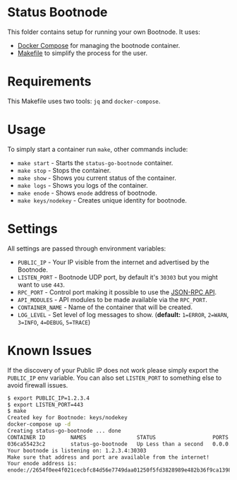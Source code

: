 # Status Bootnode

This folder contains setup for running your own Bootnode.
It uses:

* [Docker Compose](https://docs.docker.com/compose/) for managing the bootnode container.
* [Makefile](https://www.gnu.org/software/make/) to simplify the process for the user.

# Requirements

This Makefile uses two tools: `jq` and `docker-compose`.

# Usage

To simply start a container run `make`, other commands include:

* `make start` - Starts the `status-go-bootnode` container.
* `make stop` - Stops the container.
* `make show` - Shows you current status of the container.
* `make logs` - Shows you logs of the container.
* `make enode` - Shows `enode` address of bootnode.
* `make keys/nodekey` - Creates unique identity for bootnode.

# Settings

All settings are passed through environment variables:

* `PUBLIC_IP` - Your IP visible from the internet and advertised by the Bootnode.
* `LISTEN_PORT` - Bootnode UDP port, by default it's `30303` but you might want to use `443`.
* `RPC_PORT` - Control port making it possible to use the [JSON-RPC API](https://github.com/ethereum/wiki/wiki/JSON-RPC).
* `API_MODULES` - API modules to be made available via the `RPC_PORT`.
* `CONTAINER_NAME` - Name of the container that will be created.
* `LOG_LEVEL` - Set level of log messages to show. (__default:__ `1=ERROR`, `2=WARN`, `3=INFO`, `4=DEBUG`, `5=TRACE`)

# Known Issues

If the discovery of your Public IP does not work please simply export the `PUBLIC_IP` env variable.
You can also set `LISTEN_PORT` to something else to avoid firewall issues.
```bash
$ export PUBLIC_IP=1.2.3.4
$ export LISTEN_PORT=443
$ make
Created key for Bootnode: keys/nodekey
docker-compose up -d
Creating status-go-bootnode ... done
CONTAINER ID        NAMES                STATUS                  PORTS
036ca55423c2        status-go-bootnode   Up Less than a second   0.0.0.0:30303->30303/tcp
Your bootnode is listening on: 1.2.3.4:30303
Make sure that address and port are available from the internet!
Your enode address is:
enode://2654f0ee4f021cecbfc84d56e7749daa01250f5fd3828989e482b36f9ca13981c83d4c28ad647e4cfec26efa6b8d230075d17fc9c0eb127a7210bd35d27a67a9@1.2.3.4:30303
```
